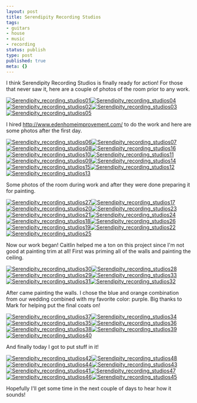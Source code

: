 ```yaml
---
layout: post
title: Serendipity Recording Studios
tags:
- guitars
- house
- music
- recording
status: publish
type: post
published: true
meta: {}
---
```

<p>I think&nbsp;Serendipity Recording Studios is finally ready for action! For those that never saw it, here are a couple of photos of the room prior to any work.<div class='p_embed p_image_embed'><a href="http://getfile4.posterous.com/getfile/files.posterous.com/temp-2011-06-20/ndkgCraGdemyptsxIDgzyqBGqrsaqzGrewcFpGJiztaluzqneopHhaqJfzum/Serendipity_Recording_Studios01.jpg"><img alt="Serendipity_recording_studios01" src="http://getfile4.posterous.com/getfile/files.posterous.com/temp-2011-06-20/ndkgCraGdemyptsxIDgzyqBGqrsaqzGrewcFpGJiztaluzqneopHhaqJfzum/Serendipity_Recording_Studios01.jpg" /></a><a href="http://getfile1.posterous.com/getfile/files.posterous.com/temp-2011-06-20/EoHnhbwDodrBvrrfkDzusEphxjlDfebfaBshejidJCkzHEvnCoswFGqHzAnq/Serendipity_Recording_Studios04.jpg"><img alt="Serendipity_recording_studios04" src="http://getfile1.posterous.com/getfile/files.posterous.com/temp-2011-06-20/EoHnhbwDodrBvrrfkDzusEphxjlDfebfaBshejidJCkzHEvnCoswFGqHzAnq/Serendipity_Recording_Studios04.jpg" /></a><a href="http://getfile7.posterous.com/getfile/files.posterous.com/temp-2011-06-20/grAejcbyqwwJwfAvBIFmcfIEohnGAFtebJutaEIemdDhnnbdEjHruBEHAmbF/Serendipity_Recording_Studios02.jpg"><img alt="Serendipity_recording_studios02" src="http://getfile7.posterous.com/getfile/files.posterous.com/temp-2011-06-20/grAejcbyqwwJwfAvBIFmcfIEohnGAFtebJutaEIemdDhnnbdEjHruBEHAmbF/Serendipity_Recording_Studios02.jpg" /></a><a href="http://getfile8.posterous.com/getfile/files.posterous.com/temp-2011-06-20/gamcBrzgIkjoIHcEIHdDroBCHiaxswcktHEbvCkwHoHHbojxykbIdatGzElB/Serendipity_Recording_Studios03.jpg"><img alt="Serendipity_recording_studios03" src="http://getfile8.posterous.com/getfile/files.posterous.com/temp-2011-06-20/gamcBrzgIkjoIHcEIHdDroBCHiaxswcktHEbvCkwHoHHbojxykbIdatGzElB/Serendipity_Recording_Studios03.jpg" /></a><a href="http://getfile6.posterous.com/getfile/files.posterous.com/temp-2011-06-20/pBtsHqExDtaeFinrAioHEnzqrhhcfBxzucBraJefxGAwabhfrJcJdBoppzqv/Serendipity_Recording_Studios05.jpg"><img alt="Serendipity_recording_studios05" src="http://getfile6.posterous.com/getfile/files.posterous.com/temp-2011-06-20/pBtsHqExDtaeFinrAioHEnzqrhhcfBxzucBraJefxGAwabhfrJcJdBoppzqv/Serendipity_Recording_Studios05.jpg" /></a></div></p><p>I hired&nbsp;<a href="http://www.edenhomeimprovement.com/">http://www.edenhomeimprovement.com/</a> to do the work and here are some photos after the first day.</p><p><div class='p_embed p_image_embed'><a href="http://getfile0.posterous.com/getfile/files.posterous.com/temp-2011-06-20/qhsFrdopgasuxGyoDgwJqeElhsAInriDFkpjufoclkGhqtDucHIvhdlqtCAs/Serendipity_Recording_Studios06.jpg"><img alt="Serendipity_recording_studios06" src="http://getfile0.posterous.com/getfile/files.posterous.com/temp-2011-06-20/qhsFrdopgasuxGyoDgwJqeElhsAInriDFkpjufoclkGhqtDucHIvhdlqtCAs/Serendipity_Recording_Studios06.jpg" /></a><a href="http://getfile7.posterous.com/getfile/files.posterous.com/temp-2011-06-20/BekIDFezriDAslHCfskbtsFvtwbslHzydddnIdEfksmjffaDwdcxbdbjGbla/Serendipity_Recording_Studios07.jpg"><img alt="Serendipity_recording_studios07" src="http://getfile7.posterous.com/getfile/files.posterous.com/temp-2011-06-20/BekIDFezriDAslHCfskbtsFvtwbslHzydddnIdEfksmjffaDwdcxbdbjGbla/Serendipity_Recording_Studios07.jpg" /></a><a href="http://getfile4.posterous.com/getfile/files.posterous.com/temp-2011-06-20/qejEeFCoBhlIxBEsrAkqarmuvpeijGBoIHcwdyJwxmwvkgixamFwzkibilwB/Serendipity_Recording_Studios08.jpg"><img alt="Serendipity_recording_studios08" src="http://getfile4.posterous.com/getfile/files.posterous.com/temp-2011-06-20/qejEeFCoBhlIxBEsrAkqarmuvpeijGBoIHcwdyJwxmwvkgixamFwzkibilwB/Serendipity_Recording_Studios08.jpg" /></a><a href="http://getfile1.posterous.com/getfile/files.posterous.com/temp-2011-06-20/ubbvkbwrfcveftHkkxcsmHicHeepFGkilJsawCdnCCsebdeGErHcnmgoJHCc/Serendipity_Recording_Studios16.jpg"><img alt="Serendipity_recording_studios16" src="http://getfile1.posterous.com/getfile/files.posterous.com/temp-2011-06-20/ubbvkbwrfcveftHkkxcsmHicHeepFGkilJsawCdnCCsebdeGErHcnmgoJHCc/Serendipity_Recording_Studios16.jpg" /></a><a href="http://getfile2.posterous.com/getfile/files.posterous.com/temp-2011-06-20/gvAIhJIqAFhmCyjnyJskAumpeiEFunqGpmtneyBcrigpyBcGFyHCBJDGlrnx/Serendipity_Recording_Studios10.jpg"><img alt="Serendipity_recording_studios10" src="http://getfile2.posterous.com/getfile/files.posterous.com/temp-2011-06-20/gvAIhJIqAFhmCyjnyJskAumpeiEFunqGpmtneyBcrigpyBcGFyHCBJDGlrnx/Serendipity_Recording_Studios10.jpg" /></a><a href="http://getfile3.posterous.com/getfile/files.posterous.com/temp-2011-06-20/iJqbAjamkbJjruIBqcBjgrnmqEBnBnebgkEszcnJIiggrFFdsxqzCkeaaxaq/Serendipity_Recording_Studios11.jpg"><img alt="Serendipity_recording_studios11" src="http://getfile3.posterous.com/getfile/files.posterous.com/temp-2011-06-20/iJqbAjamkbJjruIBqcBjgrnmqEBnBnebgkEszcnJIiggrFFdsxqzCkeaaxaq/Serendipity_Recording_Studios11.jpg" /></a><a href="http://getfile1.posterous.com/getfile/files.posterous.com/temp-2011-06-20/rGkgsabDcdiqoCDqsgjEyHzCnyuJgIFxDuAlopzxruxuGIDFdmFiCdAhagBy/Serendipity_Recording_Studios09.jpg"><img alt="Serendipity_recording_studios09" src="http://getfile1.posterous.com/getfile/files.posterous.com/temp-2011-06-20/rGkgsabDcdiqoCDqsgjEyHzCnyuJgIFxDuAlopzxruxuGIDFdmFiCdAhagBy/Serendipity_Recording_Studios09.jpg" /></a><a href="http://getfile3.posterous.com/getfile/files.posterous.com/temp-2011-06-20/ogDhDwlHoEhdnaBoIGdJsdHJogjBzyoFgGJCedJasdtjbnzlddByduIpcmdD/Serendipity_Recording_Studios14.jpg"><img alt="Serendipity_recording_studios14" src="http://getfile3.posterous.com/getfile/files.posterous.com/temp-2011-06-20/ogDhDwlHoEhdnaBoIGdJsdHJogjBzyoFgGJCedJasdtjbnzlddByduIpcmdD/Serendipity_Recording_Studios14.jpg" /></a><a href="http://getfile8.posterous.com/getfile/files.posterous.com/temp-2011-06-20/pxfGDEDoozyllxuezjkIvqxpBxsBhpgzojnsFFiHrnhiidgrjwuzkjfIzBpv/Serendipity_Recording_Studios15.jpg"><img alt="Serendipity_recording_studios15" src="http://getfile8.posterous.com/getfile/files.posterous.com/temp-2011-06-20/pxfGDEDoozyllxuezjkIvqxpBxsBhpgzojnsFFiHrnhiidgrjwuzkjfIzBpv/Serendipity_Recording_Studios15.jpg" /></a><a href="http://getfile7.posterous.com/getfile/files.posterous.com/temp-2011-06-20/CdlzbyFnFFmzADiIuBlematFHhlsHmnaEGHgIayqghzfjnwemDIGeyDDzkAG/Serendipity_Recording_Studios12.jpg"><img alt="Serendipity_recording_studios12" src="http://getfile7.posterous.com/getfile/files.posterous.com/temp-2011-06-20/CdlzbyFnFFmzADiIuBlematFHhlsHmnaEGHgIayqghzfjnwemDIGeyDDzkAG/Serendipity_Recording_Studios12.jpg" /></a><a href="http://getfile7.posterous.com/getfile/files.posterous.com/temp-2011-06-20/cIJFAHhywIAwrJCbFfvvGqlxCoBuuhayqJgdkkEGppjwDumshyhuahJcmrnI/Serendipity_Recording_Studios13.jpg"><img alt="Serendipity_recording_studios13" src="http://getfile7.posterous.com/getfile/files.posterous.com/temp-2011-06-20/cIJFAHhywIAwrJCbFfvvGqlxCoBuuhayqJgdkkEGppjwDumshyhuahJcmrnI/Serendipity_Recording_Studios13.jpg" /></a></div></p><p>Some photos of the room during work and after they were done preparing it for painting.</p><p><div class='p_embed p_image_embed'><a href="http://getfile3.posterous.com/getfile/files.posterous.com/temp-2011-06-20/ozlgFdyEEryHsyEnyvIdskIoebDajoIjaEhtwnwlqpjrjbHaqHvBihexzFah/Serendipity_Recording_Studios27.jpg"><img alt="Serendipity_recording_studios27" src="http://getfile3.posterous.com/getfile/files.posterous.com/temp-2011-06-20/ozlgFdyEEryHsyEnyvIdskIoebDajoIjaEhtwnwlqpjrjbHaqHvBihexzFah/Serendipity_Recording_Studios27.jpg" /></a><a href="http://getfile2.posterous.com/getfile/files.posterous.com/temp-2011-06-20/AmyFfaqDcudGstEhynwvhdbHAdmgImoIajdidzzAjCkewwwAjpvazebfezgm/Serendipity_Recording_Studios17.jpg"><img alt="Serendipity_recording_studios17" src="http://getfile2.posterous.com/getfile/files.posterous.com/temp-2011-06-20/AmyFfaqDcudGstEhynwvhdbHAdmgImoIajdidzzAjCkewwwAjpvazebfezgm/Serendipity_Recording_Studios17.jpg" /></a><a href="http://getfile8.posterous.com/getfile/files.posterous.com/temp-2011-06-20/wsuAFuseDIidGGxIbaEussbdzDaFdmItmxHyvItomftsHhGqIalecAaxyhEu/Serendipity_Recording_Studios20.jpg"><img alt="Serendipity_recording_studios20" src="http://getfile8.posterous.com/getfile/files.posterous.com/temp-2011-06-20/wsuAFuseDIidGGxIbaEussbdzDaFdmItmxHyvItomftsHhGqIalecAaxyhEu/Serendipity_Recording_Studios20.jpg" /></a><a href="http://getfile8.posterous.com/getfile/files.posterous.com/temp-2011-06-20/qdxsuvFHzFnAAbyuszprEBEojEamwjqwFGFHzjEfHkHFAayhABtdkBfdwCmb/Serendipity_Recording_Studios23.jpg"><img alt="Serendipity_recording_studios23" src="http://getfile8.posterous.com/getfile/files.posterous.com/temp-2011-06-20/qdxsuvFHzFnAAbyuszprEBEojEamwjqwFGFHzjEfHkHFAayhABtdkBfdwCmb/Serendipity_Recording_Studios23.jpg" /></a><a href="http://getfile4.posterous.com/getfile/files.posterous.com/temp-2011-06-20/CEAIFrvwrmloIDedDngecroakomxcfiJfazcEsgIAJiawzjueeqqBsliIrxF/Serendipity_Recording_Studios21.jpg"><img alt="Serendipity_recording_studios21" src="http://getfile4.posterous.com/getfile/files.posterous.com/temp-2011-06-20/CEAIFrvwrmloIDedDngecroakomxcfiJfazcEsgIAJiawzjueeqqBsliIrxF/Serendipity_Recording_Studios21.jpg" /></a><a href="http://getfile0.posterous.com/getfile/files.posterous.com/temp-2011-06-20/FCxBrebsGAAqremrAixHaExIdGcvyoyhtzfJudJeByjjuBoodruqpllnsjBj/Serendipity_Recording_Studios24.jpg"><img alt="Serendipity_recording_studios24" src="http://getfile0.posterous.com/getfile/files.posterous.com/temp-2011-06-20/FCxBrebsGAAqremrAixHaExIdGcvyoyhtzfJudJeByjjuBoodruqpllnsjBj/Serendipity_Recording_Studios24.jpg" /></a><a href="http://getfile5.posterous.com/getfile/files.posterous.com/temp-2011-06-20/yHBiFvHuzcxxCtbAAbzlsHFiJcGCzdiEIoojvCiylECnjvwpuAtyrxfhBupf/Serendipity_Recording_Studios18.jpg"><img alt="Serendipity_recording_studios18" src="http://getfile5.posterous.com/getfile/files.posterous.com/temp-2011-06-20/yHBiFvHuzcxxCtbAAbzlsHFiJcGCzdiEIoojvCiylECnjvwpuAtyrxfhBupf/Serendipity_Recording_Studios18.jpg" /></a><a href="http://getfile1.posterous.com/getfile/files.posterous.com/temp-2011-06-20/tgqukihAyweonCcgqxlgazselAobekzJHCzsDszypubmoIroiErknzFbxAzf/Serendipity_Recording_Studios26.jpg"><img alt="Serendipity_recording_studios26" src="http://getfile1.posterous.com/getfile/files.posterous.com/temp-2011-06-20/tgqukihAyweonCcgqxlgazselAobekzJHCzsDszypubmoIroiErknzFbxAzf/Serendipity_Recording_Studios26.jpg" /></a><a href="http://getfile6.posterous.com/getfile/files.posterous.com/temp-2011-06-20/pywqBkwcbgjbxJBftuGFAemtjfsEwfcrEeBHapExJnyeekfCmHeCIgEDIfeb/Serendipity_Recording_Studios19.jpg"><img alt="Serendipity_recording_studios19" src="http://getfile6.posterous.com/getfile/files.posterous.com/temp-2011-06-20/pywqBkwcbgjbxJBftuGFAemtjfsEwfcrEeBHapExJnyeekfCmHeCIgEDIfeb/Serendipity_Recording_Studios19.jpg" /></a><a href="http://getfile3.posterous.com/getfile/files.posterous.com/temp-2011-06-20/npGuaHcFnoDkexAEzxgotBymwrmmFspHcsjdgoIsFrcwloahIFgdgFjzrekc/Serendipity_Recording_Studios22.jpg"><img alt="Serendipity_recording_studios22" src="http://getfile3.posterous.com/getfile/files.posterous.com/temp-2011-06-20/npGuaHcFnoDkexAEzxgotBymwrmmFspHcsjdgoIsFrcwloahIFgdgFjzrekc/Serendipity_Recording_Studios22.jpg" /></a><a href="http://getfile1.posterous.com/getfile/files.posterous.com/temp-2011-06-20/hHaIEbCyhlcdrColECogdysjzEhklBxtAEpGihhAEftdvjBswnlcsayautsc/Serendipity_Recording_Studios25.jpg"><img alt="Serendipity_recording_studios25" src="http://getfile1.posterous.com/getfile/files.posterous.com/temp-2011-06-20/hHaIEbCyhlcdrColECogdysjzEhklBxtAEpGihhAEftdvjBswnlcsayautsc/Serendipity_Recording_Studios25.jpg" /></a></div></p><p>Now our work began! Caitlin helped me a ton on this project since I'm not good at painting trim at all! First was priming all of the walls and painting the ceiling.</p><p><div class='p_embed p_image_embed'><a href="http://getfile1.posterous.com/getfile/files.posterous.com/temp-2011-06-20/bvBsIxpmrtumpJpJwnqiAHBrwxjCkCCHsDbIzlHIInxEjzpatthyowzwAhFJ/Serendipity_Recording_Studios30.jpg"><img alt="Serendipity_recording_studios30" src="http://getfile1.posterous.com/getfile/files.posterous.com/temp-2011-06-20/bvBsIxpmrtumpJpJwnqiAHBrwxjCkCCHsDbIzlHIInxEjzpatthyowzwAhFJ/Serendipity_Recording_Studios30.jpg" /></a><a href="http://getfile8.posterous.com/getfile/files.posterous.com/temp-2011-06-20/aAgbEuFxDhhBBwdewksrtHpnCdkksxiGqppEJfkfeltqeeDpJjbqtIbaDvyr/Serendipity_Recording_Studios28.jpg"><img alt="Serendipity_recording_studios28" src="http://getfile8.posterous.com/getfile/files.posterous.com/temp-2011-06-20/aAgbEuFxDhhBBwdewksrtHpnCdkksxiGqppEJfkfeltqeeDpJjbqtIbaDvyr/Serendipity_Recording_Studios28.jpg" /></a><a href="http://getfile2.posterous.com/getfile/files.posterous.com/temp-2011-06-20/ulGfjtAnxnwCvGgcwJdjogcefwqxlmxytHjusJjteIrjIpipGvIIrCksuJdA/Serendipity_Recording_Studios29.jpg"><img alt="Serendipity_recording_studios29" src="http://getfile2.posterous.com/getfile/files.posterous.com/temp-2011-06-20/ulGfjtAnxnwCvGgcwJdjogcefwqxlmxytHjusJjteIrjIpipGvIIrCksuJdA/Serendipity_Recording_Studios29.jpg" /></a><a href="http://getfile2.posterous.com/getfile/files.posterous.com/temp-2011-06-20/krtlBwDlvHHbhocJdhDgeIeDzFdBcGfqngfFtAbvkrwvcwGwmAEBDEfvobrp/Serendipity_Recording_Studios33.jpg"><img alt="Serendipity_recording_studios33" src="http://getfile2.posterous.com/getfile/files.posterous.com/temp-2011-06-20/krtlBwDlvHHbhocJdhDgeIeDzFdBcGfqngfFtAbvkrwvcwGwmAEBDEfvobrp/Serendipity_Recording_Studios33.jpg" /></a><a href="http://getfile3.posterous.com/getfile/files.posterous.com/temp-2011-06-20/EeewapHEuvvfbcvIbIvkeFBsCfIwJgjmzDswAvjElrdpoFheCsEclhfDrfCq/Serendipity_Recording_Studios31.jpg"><img alt="Serendipity_recording_studios31" src="http://getfile3.posterous.com/getfile/files.posterous.com/temp-2011-06-20/EeewapHEuvvfbcvIbIvkeFBsCfIwJgjmzDswAvjElrdpoFheCsEclhfDrfCq/Serendipity_Recording_Studios31.jpg" /></a><a href="http://getfile6.posterous.com/getfile/files.posterous.com/temp-2011-06-20/chxzmAxbcAhDkupstBIuznDdtpgpDthobbfDgtEkmHavpxBgbldFFixjArtG/Serendipity_Recording_Studios32.jpg"><img alt="Serendipity_recording_studios32" src="http://getfile6.posterous.com/getfile/files.posterous.com/temp-2011-06-20/chxzmAxbcAhDkupstBIuznDdtpgpDthobbfDgtEkmHavpxBgbldFFixjArtG/Serendipity_Recording_Studios32.jpg" /></a></div></p><p>After came painting the walls. I chose the blue and orange combination from our wedding combined with my favorite color: purple. Big thanks to Mark for helping put the final coats on!</p><p><div class='p_embed p_image_embed'><a href="http://getfile6.posterous.com/getfile/files.posterous.com/temp-2011-06-20/DJzcaGbsBBkfmslEtoFraGmecaEhdsBcoGJdlqBnABDkahwhIzxvnkgqCCHy/Serendipity_Recording_Studios37.jpg"><img alt="Serendipity_recording_studios37" src="http://getfile6.posterous.com/getfile/files.posterous.com/temp-2011-06-20/DJzcaGbsBBkfmslEtoFraGmecaEhdsBcoGJdlqBnABDkahwhIzxvnkgqCCHy/Serendipity_Recording_Studios37.jpg" /></a><a href="http://getfile6.posterous.com/getfile/files.posterous.com/temp-2011-06-20/GggHkixnHzBkvGoqaigqpAdAdupjksDsspslubyktupExDEFvJExoGiCvpqo/Serendipity_Recording_Studios34.jpg"><img alt="Serendipity_recording_studios34" src="http://getfile6.posterous.com/getfile/files.posterous.com/temp-2011-06-20/GggHkixnHzBkvGoqaigqpAdAdupjksDsspslubyktupExDEFvJExoGiCvpqo/Serendipity_Recording_Studios34.jpg" /></a><a href="http://getfile1.posterous.com/getfile/files.posterous.com/temp-2011-06-20/GeujksEFApbtthJuAnuwrGxafixocxHgltdwkgAcHeDprDJkCtejebzDgIhd/Serendipity_Recording_Studios35.jpg"><img alt="Serendipity_recording_studios35" src="http://getfile1.posterous.com/getfile/files.posterous.com/temp-2011-06-20/GeujksEFApbtthJuAnuwrGxafixocxHgltdwkgAcHeDprDJkCtejebzDgIhd/Serendipity_Recording_Studios35.jpg" /></a><a href="http://getfile6.posterous.com/getfile/files.posterous.com/temp-2011-06-20/IodAtydkdDmDDppBHxrxbhkkmhhCnrqImmlkcdiCfktniBdGbivasGqeHxIx/Serendipity_Recording_Studios36.jpg"><img alt="Serendipity_recording_studios36" src="http://getfile6.posterous.com/getfile/files.posterous.com/temp-2011-06-20/IodAtydkdDmDDppBHxrxbhkkmhhCnrqImmlkcdiCfktniBdGbivasGqeHxIx/Serendipity_Recording_Studios36.jpg" /></a><a href="http://getfile3.posterous.com/getfile/files.posterous.com/temp-2011-06-20/xrubwvqElrADbAszcFvqkaHcaFGzHvzbtoBtEmeGktojcIdIzkvfikvdebkv/Serendipity_Recording_Studios38.jpg"><img alt="Serendipity_recording_studios38" src="http://getfile3.posterous.com/getfile/files.posterous.com/temp-2011-06-20/xrubwvqElrADbAszcFvqkaHcaFGzHvzbtoBtEmeGktojcIdIzkvfikvdebkv/Serendipity_Recording_Studios38.jpg" /></a><a href="http://getfile0.posterous.com/getfile/files.posterous.com/temp-2011-06-20/hJxJHBJbioEeffyBukqAFswktqHipHFFiAGjgphArjlfIvHBpADAgyyCtEwJ/Serendipity_Recording_Studios39.jpg"><img alt="Serendipity_recording_studios39" src="http://getfile0.posterous.com/getfile/files.posterous.com/temp-2011-06-20/hJxJHBJbioEeffyBukqAFswktqHipHFFiAGjgphArjlfIvHBpADAgyyCtEwJ/Serendipity_Recording_Studios39.jpg" /></a><a href="http://getfile4.posterous.com/getfile/files.posterous.com/temp-2011-06-20/ijoEfqAFBjpEespjJvhrfFywIilvtkBbIkFEhDcHuIdEqcJbzcByhIuaiJhE/Serendipity_Recording_Studios40.jpg"><img alt="Serendipity_recording_studios40" src="http://getfile4.posterous.com/getfile/files.posterous.com/temp-2011-06-20/ijoEfqAFBjpEespjJvhrfFywIilvtkBbIkFEhDcHuIdEqcJbzcByhIuaiJhE/Serendipity_Recording_Studios40.jpg" /></a></div></p><p>And finally today I got to put stuff in it!</p><p><div class='p_embed p_image_embed'><a href="http://getfile2.posterous.com/getfile/files.posterous.com/temp-2011-06-20/ujhEkrzEdxuuGHpzCycJjsGGhdqvwCtFyrBwAklnjnGnwBCqrjvHiekjtiww/Serendipity_Recording_Studios42.jpg"><img alt="Serendipity_recording_studios42" src="http://getfile2.posterous.com/getfile/files.posterous.com/temp-2011-06-20/ujhEkrzEdxuuGHpzCycJjsGGhdqvwCtFyrBwAklnjnGnwBCqrjvHiekjtiww/Serendipity_Recording_Studios42.jpg" /></a><a href="http://getfile5.posterous.com/getfile/files.posterous.com/temp-2011-06-20/vvIzCgknbhtFmcBsjFygDrABFEGiBfDwtAlJFCJlCcqIsFjdFjtGwAeyiEvb/Serendipity_Recording_Studios48.jpg"><img alt="Serendipity_recording_studios48" src="http://getfile5.posterous.com/getfile/files.posterous.com/temp-2011-06-20/vvIzCgknbhtFmcBsjFygDrABFEGiBfDwtAlJFCJlCcqIsFjdFjtGwAeyiEvb/Serendipity_Recording_Studios48.jpg" /></a><a href="http://getfile0.posterous.com/getfile/files.posterous.com/temp-2011-06-20/lndIyGhuEGnAquettsBnsIqGBaqhgFigGjeEyDiFcHEpwouDBAFmpIiziIfp/Serendipity_Recording_Studios44.jpg"><img alt="Serendipity_recording_studios44" src="http://getfile0.posterous.com/getfile/files.posterous.com/temp-2011-06-20/lndIyGhuEGnAquettsBnsIqGBaqhgFigGjeEyDiFcHEpwouDBAFmpIiziIfp/Serendipity_Recording_Studios44.jpg" /></a><a href="http://getfile9.posterous.com/getfile/files.posterous.com/temp-2011-06-20/sfvdrrstqyDAhzlIjeIrJsHvnrbyiEtjBhqaEGbrqnGIDdrdkeafgqifEnld/Serendipity_Recording_Studios43.jpg"><img alt="Serendipity_recording_studios43" src="http://getfile9.posterous.com/getfile/files.posterous.com/temp-2011-06-20/sfvdrrstqyDAhzlIjeIrJsHvnrbyiEtjBhqaEGbrqnGIDdrdkeafgqifEnld/Serendipity_Recording_Studios43.jpg" /></a><a href="http://getfile2.posterous.com/getfile/files.posterous.com/temp-2011-06-20/ojrEEAproIAmopmmorBiDxwltiahCFwyoGpzJcfGlhnwyqnevuIEefhtAFsb/Serendipity_Recording_Studios41.jpg"><img alt="Serendipity_recording_studios41" src="http://getfile2.posterous.com/getfile/files.posterous.com/temp-2011-06-20/ojrEEAproIAmopmmorBiDxwltiahCFwyoGpzJcfGlhnwyqnevuIEefhtAFsb/Serendipity_Recording_Studios41.jpg" /></a><a href="http://getfile2.posterous.com/getfile/files.posterous.com/temp-2011-06-20/uGonmxrIadgbkrcgyCAAawFnhfIBvsdljsaIHIgqBfxIgssloBoJDvhFGfjG/Serendipity_Recording_Studios47.jpg"><img alt="Serendipity_recording_studios47" src="http://getfile2.posterous.com/getfile/files.posterous.com/temp-2011-06-20/uGonmxrIadgbkrcgyCAAawFnhfIBvsdljsaIHIgqBfxIgssloBoJDvhFGfjG/Serendipity_Recording_Studios47.jpg" /></a><a href="http://getfile6.posterous.com/getfile/files.posterous.com/temp-2011-06-20/EaluvvHyfdxixdAldcDgxsDhFggzmFgdFJlpfJHllfElkotcxmGgFtIzpggo/Serendipity_Recording_Studios46.jpg"><img alt="Serendipity_recording_studios46" src="http://getfile6.posterous.com/getfile/files.posterous.com/temp-2011-06-20/EaluvvHyfdxixdAldcDgxsDhFggzmFgdFJlpfJHllfElkotcxmGgFtIzpggo/Serendipity_Recording_Studios46.jpg" /></a><a href="http://getfile1.posterous.com/getfile/files.posterous.com/temp-2011-06-20/jGIBvpCeDaDssEzdJGjidpewFkdzcaGCdrBpGjmysnhaFCfjkkprtvsaCcGj/Serendipity_Recording_Studios45.jpg"><img alt="Serendipity_recording_studios45" src="http://getfile1.posterous.com/getfile/files.posterous.com/temp-2011-06-20/jGIBvpCeDaDssEzdJGjidpewFkdzcaGCdrBpGjmysnhaFCfjkkprtvsaCcGj/Serendipity_Recording_Studios45.jpg" /></a></div></p><p>Hopefully I'll get some time in the next couple of days to hear how it sounds!</p>
